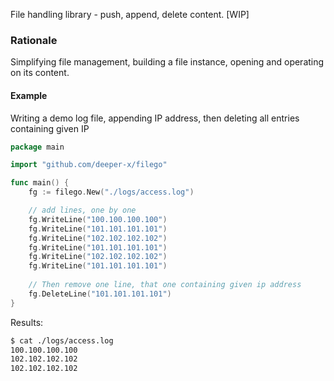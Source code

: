 File handling library - push, append, delete content.
[WIP]

### Rationale 
Simplifying file management, building a file instance, opening and operating on its content.

#### Example
Writing a demo log file, appending IP address, then deleting all entries containing given IP

```go
package main

import "github.com/deeper-x/filego"

func main() {
	fg := filego.New("./logs/access.log")

	// add lines, one by one
	fg.WriteLine("100.100.100.100")
	fg.WriteLine("101.101.101.101")
	fg.WriteLine("102.102.102.102")
    fg.WriteLine("101.101.101.101")
	fg.WriteLine("102.102.102.102")
    fg.WriteLine("101.101.101.101")
	
	// Then remove one line, that one containing given ip address
	fg.DeleteLine("101.101.101.101")
}
```
Results:

```sh
$ cat ./logs/access.log 
100.100.100.100
102.102.102.102
102.102.102.102

```
